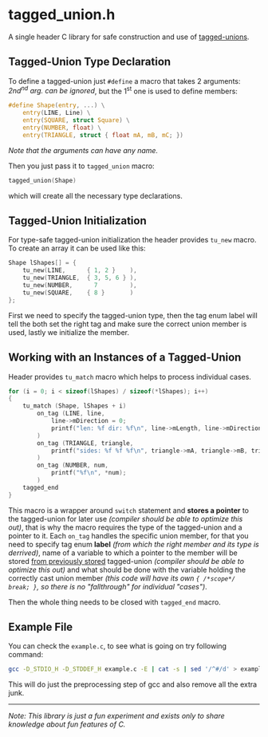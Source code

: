 # tagged_union.h
A single header C library for safe construction and use of [tagged-unions](https://en.wikipedia.org/wiki/Tagged_union).

## Tagged-Union Type Declaration
To define a tagged-union just `#define` a macro that takes 2 arguments:
_2nd<sup>nd</sup> arg. can be ignored_, but the 1<sup>st</sup> one is used to define members:
```c
#define Shape(entry, ...) \
    entry(LINE, Line) \
    entry(SQUARE, struct Square) \
    entry(NUMBER, float) \
    entry(TRIANGLE, struct { float mA, mB, mC; })
```
_Note that the arguments can have any name._

Then you just pass it to `tagged_union` macro:
```c
tagged_union(Shape)
```
which will create all the necessary type declarations.

## Tagged-Union Initialization
For type-safe tagged-union initialization the header provides `tu_new` macro.
To create an array it can be used like this:
```c
Shape lShapes[] = {
    tu_new(LINE,      { 1, 2 }    ),
    tu_new(TRIANGLE,  { 3, 5, 6 } ),
    tu_new(NUMBER,      7         ),
    tu_new(SQUARE,    { 8 }       )
};
```
First we need to specify the tagged-union type,
then the tag enum label will tell the both set the right tag and make sure the correct union member is used,
lastly we initialize the member.

## Working with an Instances of a Tagged-Union
Header provides `tu_match` macro which helps to process individual cases.
```c
for (i = 0; i < sizeof(lShapes) / sizeof(*lShapes); i++)
{
    tu_match (Shape, lShapes + i)
        on_tag (LINE, line,
            line->mDirection = 0;
            printf("len: %f dir: %f\n", line->mLength, line->mDirection);
        )
        on_tag (TRIANGLE, triangle,
            printf("sides: %f %f %f\n", triangle->mA, triangle->mB, triangle->mC);
        )
        on_tag (NUMBER, num,
            printf("%f\n", *num);
        )
    tagged_end
}
```
This macro is a wrapper around `switch` statement and <span id="stored-tu-ptr">**stores a pointer**</span> to the tagged-union for later use _(compiler should be able to optimize this out)_,
that is why the macro requires the type of the tagged-union and a pointer to it.
Each `on_tag` handles the specific union member,
for that you need to specify tag enum **label** _(from which the right member and its type is derrived)_,
name of a variable to which a pointer to the member will be stored [from previously stored](#stored-tu-ptr) tagged-union _(compiler should be able to optimize this out)_ and 
what should be done with the variable holding the correctly cast union member _(this code will have its own `{ /*scope*/ break; }`, so there is no "fallthrough" for individual "cases")_.

Then the whole thing needs to be closed with `tagged_end` macro.

## Example File
You can check the `example.c`, to see what is going on try following command:
```bash
gcc -D_STDIO_H -D_STDDEF_H example.c -E | cat -s | sed '/^#/d' > example.i
```
This will do just the preprocessing step of gcc and also remove all the extra junk.

---
_Note: This library is just a fun experiment and exists only to share knowledge about fun features of C._
